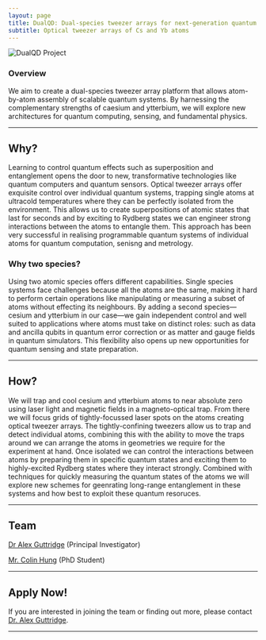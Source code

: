 ```yaml
---
layout: page
title: DualQD: Dual-species tweezer arrays for next-generation quantum devices
subtitle: Optical tweezer arrays of Cs and Yb atoms
---
```


![DualQD Project](/DualQD/DualQD_2.png)

### Overview

We aim to create a dual-species tweezer array platform that allows atom-by-atom assembly of scalable quantum systems. By harnessing the complementary strengths of caesium and ytterbium, we will explore new architectures for quantum computing, sensing, and fundamental physics.

---

## Why?

Learning to control quantum effects such as superposition and entanglement opens the door to new, transformative technologies like quantum computers and quantum sensors. Optical tweezer arrays offer exquisite control over individual quantum systems, trapping single atoms at ultracold temperatures where they can be perfectly isolated from the environment. This allows us to create superpositions of atomic states that last for seconds and by exciting to Rydberg states we can engineer strong interactions between the atoms to entangle them. This approach has been very successful in realising programmable quantum systems of individual atoms for quantum computation, senisng and metrology.  

### Why two species?

Using two atomic species offers different capabilities. Single species systems face challenges because all the atoms are the same, making it hard to perform certain operations like manipulating or measuring a subset of atoms without effecting its neighbours. By adding a second species—cesium and ytterbium in our case—we gain independent control and well suited to applications where atoms must take on distinct roles: such as data and ancilla qubits in quantum error correction or as matter and gauge fields in quantum simulators. This flexibility also opens up new opportunities for quantum sensing and state preparation. 


---

## How?

We will trap and cool cesium and ytterbium atoms to near absolute zero using laser light and magnetic fields in a magneto-optical trap.
From there we will focus grids of tightly-focussed laser spots on the atoms creating optical tweezer arrays. The tightly-confining tweezers allow us to trap and detect individual atoms, combining this with the ability to move the traps around we can arrange the atoms in geometries we require for the experiment at hand.
Once isolated we can control the interactions between atoms by preparing them in specific quantum states and exciting them to highly-excited Rydberg states where they interact strongly. Combined with techniques for quickly measuring the quantum states of the atoms we will explore new schemes for geenrating long-range entanglement in these systems and how best to exploit these quantum resoruces.

---

## Team

[Dr Alex Guttridge](/members/current/guttridge.md) (Principal Investigator) 

[Mr. Colin Hung](https://www.durham.ac.uk/staff/colin-l-hung/) (PhD Student)

---

## Apply Now!
If you are interested in joining the team or finding out more, please contact [Dr. Alex Guttridge](mailto:alexander.guttridge@durham.ac.uk).

---

